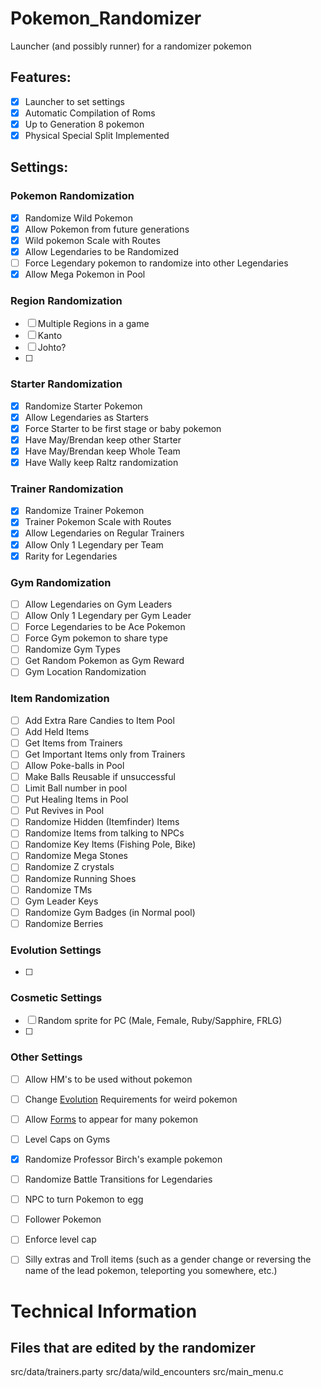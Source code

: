 # Pokemon_Randomizer
Launcher (and possibly runner) for a randomizer pokemon

## Features:

- [x] Launcher to set settings
- [x] Automatic Compilation of Roms
- [x] Up to Generation 8 pokemon
- [x] Physical Special Split Implemented

## Settings:
### Pokemon Randomization
- [x] Randomize Wild Pokemon
- [x] Allow Pokemon from future generations
- [x] Wild pokemon Scale with Routes
- [x] Allow Legendaries to be Randomized
- [ ] Force Legendary pokemon to randomize into other Legendaries
- [x] Allow Mega Pokemon in Pool
### Region Randomization
- [ ] Multiple Regions in a game
- [ ] Kanto
- [ ] Johto?
- [ ] 
### Starter Randomization
- [x] Randomize Starter Pokemon
- [x] Allow Legendaries as Starters
- [x] Force Starter to be first stage or baby pokemon
- [x] Have May/Brendan keep other Starter
- [x] Have May/Brendan keep Whole Team
- [x] Have Wally keep Raltz randomization
### Trainer Randomization
- [x] Randomize Trainer Pokemon
- [x] Trainer Pokemon Scale with Routes
- [x] Allow Legendaries on Regular Trainers
- [x] Allow Only 1 Legendary per Team
- [x] Rarity for Legendaries
### Gym Randomization
- [ ] Allow Legendaries on Gym Leaders
- [ ] Allow Only 1 Legendary per Gym Leader
- [ ] Force Legendaries to be Ace Pokemon
- [ ] Force Gym pokemon to share type
- [ ] Randomize Gym Types
- [ ] Get Random Pokemon as Gym Reward
- [ ] Gym Location Randomization
### Item Randomization
- [ ] Add Extra Rare Candies to Item Pool
- [ ] Add Held Items
- [ ] Get Items from Trainers
- [ ] Get Important Items only from Trainers
- [ ] Allow Poke-balls in Pool
- [ ] Make Balls Reusable if unsuccessful
- [ ] Limit Ball number in pool
- [ ] Put Healing Items in Pool
- [ ] Put Revives in Pool
- [ ] Randomize Hidden (Itemfinder) Items
- [ ] Randomize Items from talking to NPCs
- [ ] Randomize Key Items (Fishing Pole, Bike)
- [ ] Randomize Mega Stones
- [ ] Randomize Z crystals
- [ ] Randomize Running Shoes
- [ ] Randomize TMs
- [ ] Gym Leader Keys
- [ ] Randomize Gym Badges (in Normal pool)
- [ ] Randomize Berries
### Evolution Settings
- [ ]
### Cosmetic Settings
- [ ] Random sprite for PC (Male, Female, Ruby/Sapphire, FRLG)
- [ ] 
### Other Settings
- [ ] Allow HM's to be used without pokemon
- [ ] Change [Evolution](evolution.md) Requirements for weird pokemon
- [ ] Allow [Forms](forms.md) to appear for many pokemon
- [ ] Level Caps on Gyms
- [x] Randomize Professor Birch's example pokemon
- [ ] Randomize Battle Transitions for Legendaries
- [ ] NPC to turn Pokemon to egg
- [ ] Follower Pokemon
- [ ] Enforce level cap
- [ ] Silly extras and Troll items (such as a gender change or reversing the name of the lead pokemon, teleporting you somewhere, etc.)



# Technical Information

## Files that are edited by the randomizer
src/data/trainers.party
src/data/wild_encounters
src/main_menu.c